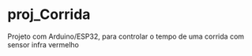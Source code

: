 # proj_Corrida
Projeto com Arduino/ESP32, para controlar o tempo de uma corrida com sensor infra vermelho

